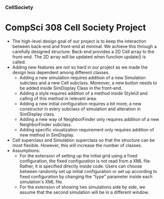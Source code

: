 
### CellSociety

# CompSci 308 Cell Society Project

* The high-level design goal of our project is to keep the interaction between back-end and front-end at minimal. We achieve this
through a carefully designed structure: Back-end provides a 2D Cell array to the front-end. The 2D array will be updated when function update() is called.
* Adding new features are not so hard in our project as we made the design less dependent among different classes.
    * Adding a new simulation requires addition of a new Simulation subclass and a new Cell subclass. Moreover, a new button needs to be added inside SimDisplay Class in the front-end.
    * Adding a style requires addition of a method inside StyleUI and calling of this method in relevant area.
    * Adding a new initial configuration requires a bit more, a new constructor in every subclass of simulation and alteration in SimDisplay class.
    * Adding a new way of NeighborFinder only requires addition of a new NeighborFinder subclass. 
    * Adding specific visualization requirement only requires addition of new method in SimDisplay.  
* Cell superclass and Simulation superclass so that the structure can be most flexible. However, this will increase the number of classes. 
* Assumptions: 
    * For the extension of setting up the initial grid using a fixed configuration, the fixed configuration is not read from a XML file. Rather, it is specified directly inside code. Users can choose between randomly set up initial configuration or set up according to fixed configuration by changing the "type" parameter inside each simulation's XML file.
    * For the extension of showing two simulations side by side, we assume that the second simulation will be in a different window.  
